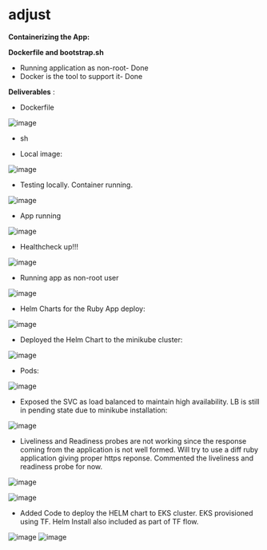 # adjust
**Containerizing the App:**

**Dockerfile and bootstrap.sh**

- Running application as non-root- Done
- Docker is the tool to support it- Done

**Deliverables** :

- Dockerfile

![image](https://user-images.githubusercontent.com/55613494/118780217-7103f280-b8a9-11eb-8535-74063b56cf6d.png)

- sh



- Local image:

![image](https://user-images.githubusercontent.com/55613494/118781970-3d29cc80-b8ab-11eb-9ce9-5e13d554a907.png)

- Testing locally. Container running.

![image](https://user-images.githubusercontent.com/55613494/118781983-42871700-b8ab-11eb-95a4-dbc5e6f221a7.png)


- App running

![image](https://user-images.githubusercontent.com/55613494/118781997-474bcb00-b8ab-11eb-8ca0-ccba8802d658.png)

- Healthcheck up!!!

![image](https://user-images.githubusercontent.com/55613494/118782012-4b77e880-b8ab-11eb-809c-e692c273a0ac.png)


- Running app as non-root user

![image](https://user-images.githubusercontent.com/55613494/118782029-50d53300-b8ab-11eb-853b-f41d5c841db0.png)

- Helm Charts for the Ruby App deploy:

![image](https://user-images.githubusercontent.com/55613494/118782065-56cb1400-b8ab-11eb-9a52-1561360cf06a.png)

- Deployed the Helm Chart to the minikube cluster:

![image](https://user-images.githubusercontent.com/55613494/118782079-5a5e9b00-b8ab-11eb-884e-577d346bb528.png)

- Pods:

![image](https://user-images.githubusercontent.com/55613494/118782103-60547c00-b8ab-11eb-9e9a-46afdc05a12a.png)

- Exposed the SVC as load balanced to maintain high availability. LB is still in pending state due to minikube installation:

![image](https://user-images.githubusercontent.com/55613494/118782123-64809980-b8ab-11eb-862e-fa4d0e9b5de6.png)

- Liveliness and Readiness probes are not working since the response coming from the application is not well formed. Will try to use a diff ruby application giving proper https reponse. Commented the liveliness and readiness probe for now.

![image](https://user-images.githubusercontent.com/55613494/118789175-233fb800-b8b2-11eb-828f-ef6f0115b8c2.png)


![image](https://user-images.githubusercontent.com/55613494/118784975-0c976200-b8ae-11eb-8b1e-13a6bad55f79.png)

- Added Code to deploy the HELM chart to EKS cluster. EKS provisioned using TF. Helm Install also included as part of TF flow.

![image](https://user-images.githubusercontent.com/55613494/118803027-7ae52000-b8c0-11eb-9b7a-e77add2d9395.png)
![image](https://user-images.githubusercontent.com/55613494/118803115-94866780-b8c0-11eb-9593-b39051ed97d8.png)



  
